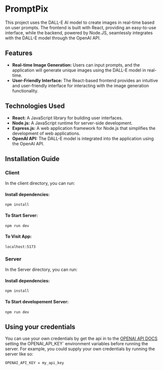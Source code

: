 # PromptPix
This project uses the DALL-E AI model to create images in real-time based on user prompts. The frontend is built with React, providing an easy-to-use interface, while the backend, powered by Node.JS, seamlessly integrates with the DALL-E model through the OpenAI API.

## Features

- **Real-time Image Generation:** Users can input prompts, and the application will generate unique images using the DALL-E model in real-time.
- **User-Friendly Interface:** The React-based frontend provides an intuitive and user-friendly interface for interacting with the image generation functionality.

## Technologies Used

- **React:** A JavaScript library for building user interfaces.
- **Node.js:** A JavaScript runtime for server-side development.
- **Express.js:** A web application framework for Node.js that simplifies the development of web applications.
- **OpenAI API:** The DALL-E model is integrated into the application using the OpenAI API.

## Installation Guide
### Client
In the client directory, you can run:
#### Install dependencies: 
```
npm install
```

#### To Start Server:
```
npm run dev
``` 

#### To Visit App:
```
localhost:5173
```

### Server
In the Server directory, you can run:
#### Install dependencies: 
```
npm install
```

#### To Start developement  Server:
```
npm run dev
``` 

## Using your credentials
You can use your own credentials by get the api in to the [OPENAI API DOCS](https://beta.openai.com/account/api-keys) setting the OPENAI_API_KEY` environment variables before running the server. For example, you could supply your own credentials by running the server like so:

```
OPENAI_API_KEY = my_api_key
```